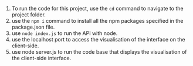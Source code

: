 1. To run the code for this project, use the `cd` command to navigate to the project folder.
2. use the `npm i` command to install all the npm packages specified in the package.json file.
3. use `node index.js` to run the API with node.
4. use the localhost port to access the visualisation of the interface on the client-side.
5. use node server.js to run the code base that displays the visualisation of the client-side interface.
